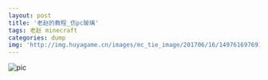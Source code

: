 ```yaml
---
layout: post
title: '老赵的教程_仿pc玻璃'
tags: 老赵 minecraft 
categories: dump
img: 'http://img.huyagame.cn/images/mc_tie_image/201706/16/1497616976916/201706162042569167_1080.jpeg'
---
```

![pic](https://coding.net/u/SunbossRS/p/GotBlogDowner/git/raw/master/img/WoHeLaoZhao/mcpe-glasslikepc.png)
